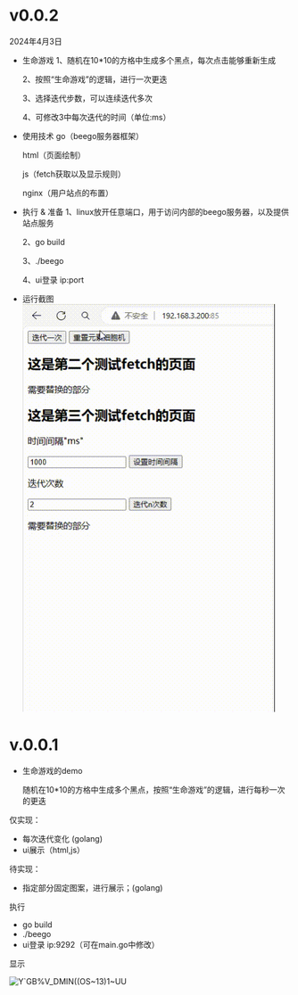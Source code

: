 # v0.0.2  
2024年4月3日
- 生命游戏
  1、随机在10*10的方格中生成多个黑点，每次点击能够重新生成

  2、按照“生命游戏”的逻辑，进行一次更迭

  3、选择迭代步数，可以连续迭代多次

  4、可修改3中每次迭代的时间（单位:ms）

- 使用技术
  go（beego服务器框架）

  html（页面绘制）

  js（fetch获取以及显示规则）

  nginx（用户站点的布置）

- 执行 & 准备
  1、linux放开任意端口，用于访问内部的beego服务器，以及提供站点服务

  2、go build

  3、./beego
  
  4、ui登录 ip:port

- 运行截图
![alt text](display.gif)


# v.0.0.1
- 生命游戏的demo

  
  随机在10*10的方格中生成多个黑点，按照“生命游戏”的逻辑，进行每秒一次的更迭

  
仅实现：
- 每次迭代变化 (golang)
- ui展示（html,js）


待实现：
- 指定部分固定图案，进行展示；(golang)


执行   
- go build
- ./beego
- ui登录 ip:9292（可在main.go中修改）


显示


![Y`GB%V_DMIN((OS~13)1~UU](https://github.com/bugzzhou/lifeGame/assets/52343274/6b5eac13-9e9f-4635-ab62-14cb504cd549)
